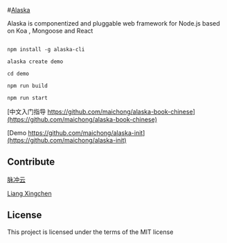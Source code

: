 #[Alaska](https://github.com/maichong/alaska)

Alaska is componentized and pluggable web framework for Node.js based on Koa , Mongoose and React

```

npm install -g alaska-cli

alaska create demo

cd demo

npm run build

npm run start

```

[中文入门指导 https://github.com/maichong/alaska-book-chinese](https://github.com/maichong/alaska-book-chinese)

[Demo https://github.com/maichong/alaska-init](https://github.com/maichong/alaska-init)

## Contribute

[脉冲云](https://maichong.io)

[Liang Xingchen](https://github.com/liangxingchen)

## License

This project is licensed under the terms of the MIT license

